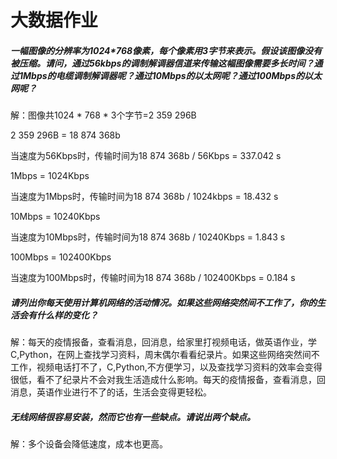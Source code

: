 # 大数据作业

#####               一幅图像的分辨率为1024*768像素，每个像素用3字节来表示。假设该图像没有被压缩。请问，通过56kbps的调制解调器信道来传输这幅图像需要多长时间？通过1Mbps的电缆调制解调器呢？通过10Mbps的以太网呢？通过100Mbps的以太网呢？

解：图像共1024 * 768 * 3个字节=2 359 296B

2 359 296B = 18 874 368b

当速度为56Kbps时，传输时间为18 874 368b / 56Kbps = 337.042 s 

1Mbps = 1024Kbps

当速度为1Mbps时，传输时间为18 874 368b / 1024kbps = 18.432 s

10Mbps = 10240Kbps

当速度为10Mbps时，传输时间为18 874 368b / 10240Kbps = 1.843 s

100Mbps = 102400Kbps

当速度为100Mbps时，传输时间为18 874 368b / 102400Kbps = 0.184 s



##### 请列出你每天使用计算机网络的活动情况。如果这些网络突然间不工作了，你的生活会有什么样的变化？

解：每天的疫情报备，查看消息，回消息，给家里打视频电话，做英语作业，学C,Python，在网上查找学习资料，周末偶尔看看纪录片。如果这些网络突然间不工作，视频电话打不了，C,Python,不方便学习，以及查找学习资料的效率会变得很低，看不了纪录片不会对我生活造成什么影响。每天的疫情报备，查看消息，回消息，英语作业进行不了的话，生活会变得更轻松。



##### 无线网络很容易安装，然而它也有一些缺点。请说出两个缺点。

解：多个设备会降低速度，成本也更高。







